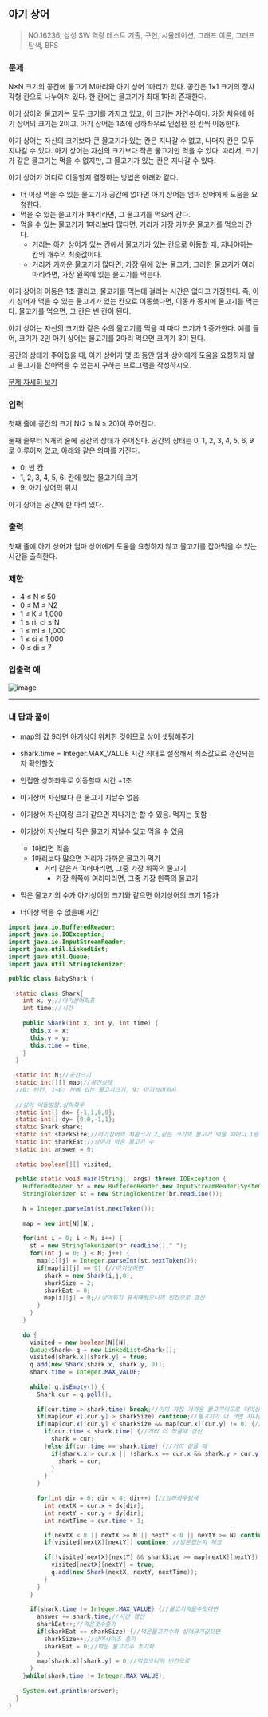 ## 아기 상어

> NO.16236, 삼성 SW 역량 테스트 기출, 구현, 시뮬레이션, 그래프 이론, 그래프 탐색, BFS



### 문제 

N×N 크기의 공간에 물고기 M마리와 아기 상어 1마리가 있다. 공간은 1×1 크기의 정사각형 칸으로 나누어져 있다. 한 칸에는 물고기가 최대 1마리 존재한다.

아기 상어와 물고기는 모두 크기를 가지고 있고, 이 크기는 자연수이다. 가장 처음에 아기 상어의 크기는 2이고, 아기 상어는 1초에 상하좌우로 인접한 한 칸씩 이동한다.

아기 상어는 자신의 크기보다 큰 물고기가 있는 칸은 지나갈 수 없고, 나머지 칸은 모두 지나갈 수 있다. 아기 상어는 자신의 크기보다 작은 물고기만 먹을 수 있다. 따라서, 크기가 같은 물고기는 먹을 수 없지만, 그 물고기가 있는 칸은 지나갈 수 있다.

아기 상어가 어디로 이동할지 결정하는 방법은 아래와 같다.

- 더 이상 먹을 수 있는 물고기가 공간에 없다면 아기 상어는 엄마 상어에게 도움을 요청한다.
- 먹을 수 있는 물고기가 1마리라면, 그 물고기를 먹으러 간다.
- 먹을 수 있는 물고기가 1마리보다 많다면, 거리가 가장 가까운 물고기를 먹으러 간다.
  - 거리는 아기 상어가 있는 칸에서 물고기가 있는 칸으로 이동할 때, 지나야하는 칸의 개수의 최솟값이다.
  - 거리가 가까운 물고기가 많다면, 가장 위에 있는 물고기, 그러한 물고기가 여러마리라면, 가장 왼쪽에 있는 물고기를 먹는다.

아기 상어의 이동은 1초 걸리고, 물고기를 먹는데 걸리는 시간은 없다고 가정한다. 즉, 아기 상어가 먹을 수 있는 물고기가 있는 칸으로 이동했다면, 이동과 동시에 물고기를 먹는다. 물고기를 먹으면, 그 칸은 빈 칸이 된다.

아기 상어는 자신의 크기와 같은 수의 물고기를 먹을 때 마다 크기가 1 증가한다. 예를 들어, 크기가 2인 아기 상어는 물고기를 2마리 먹으면 크기가 3이 된다.

공간의 상태가 주어졌을 때, 아기 상어가 몇 초 동안 엄마 상어에게 도움을 요청하지 않고 물고기를 잡아먹을 수 있는지 구하는 프로그램을 작성하시오.

[문제 자세히 보기](https://www.acmicpc.net/problem/16236)

### 입력

첫째 줄에 공간의 크기 N(2 ≤ N ≤ 20)이 주어진다.

둘째 줄부터 N개의 줄에 공간의 상태가 주어진다. 공간의 상태는 0, 1, 2, 3, 4, 5, 6, 9로 이루어져 있고, 아래와 같은 의미를 가진다.

- 0: 빈 칸
- 1, 2, 3, 4, 5, 6: 칸에 있는 물고기의 크기
- 9: 아기 상어의 위치

아기 상어는 공간에 한 마리 있다.

### 출력

첫째 줄에 아기 상어가 엄마 상어에게 도움을 요청하지 않고 물고기를 잡아먹을 수 있는 시간을 출력한다.

### 제한

- 4 ≤ N ≤ 50
- 0 ≤ M ≤ N2
- 1 ≤ K ≤ 1,000
- 1 ≤ ri, ci ≤ N
- 1 ≤ mi ≤ 1,000
- 1 ≤ si ≤ 1,000
- 0 ≤ di ≤ 7

### 입출력 예 

![image](https://user-images.githubusercontent.com/103404127/195530075-1ff88de2-9a24-4a48-9f15-d02cb0eeeb92.png)

---

### 내 답과 풀이

- map의 값 9라면 아기상어 위치한 것이므로 상어 셋팅해주기
- shark.time = Integer.MAX_VALUE 시간 최대로 설정해서 최소값으로 갱신되는지 확인할것
- 인접한 상하좌우로 이동할때 시간 +1초
- 아기상어 자신보다 큰 물고기 지날수 없음.
- 아기상어 자신이랑 크기 같으면 지나기만 할 수 있음. 먹지는 못함
- 아기상어 자신보다 작은 물고기 지날수 있고 먹을 수 있음
  - 1마리면 먹음
  - 1마리보다 많으면 거리가 가까운 물고기 먹기
    - 거리 같은거 여러마리면, 그중 가장 위쪽의 물고기
      - 가장 위쪽에 여러마리면, 그중 가장 왼쪽의 물고기

- 먹은 물고기의 수가 아기상어의 크기와 같으면 아기상어의 크기 1증가
- 더이상 먹을 수 없을때 시간

```java
import java.io.BufferedReader;
import java.io.IOException;
import java.io.InputStreamReader;
import java.util.LinkedList;
import java.util.Queue;
import java.util.StringTokenizer;

public class BabyShark {
  
  static class Shark{
    int x, y;//아기상어좌표
    int time;//시간
    
    public Shark(int x, int y, int time) {
      this.x = x;
      this.y = y;
      this.time = time;
    }
  }
  
  static int N;//공간크기
  static int[][] map;//공간상태
  //0: 빈칸, 1~6: 칸에 있는 물고기크기, 9: 아기상어위치
  
  //상어 이동방향:상하좌우
  static int[] dx= {-1,1,0,0};
  static int[] dy= {0,0,-1,1};
  static Shark shark;
  static int sharkSize;//아기상어의 처음크기 2,같은 크기의 물고기 먹을 때마다 1증가
  static int sharkEat;//상어가 먹은 물고기 수
  static int answer = 0;
  
  static boolean[][] visited;
  
  public static void main(String[] args) throws IOException {
    BufferedReader br = new BufferedReader(new InputStreamReader(System.in));
    StringTokenizer st = new StringTokenizer(br.readLine());
    
    N = Integer.parseInt(st.nextToken());
    
    map = new int[N][N];
    
    for(int i = 0; i < N; i++) {
      st = new StringTokenizer(br.readLine()," ");
      for(int j = 0; j < N; j++) {
        map[i][j] = Integer.parseInt(st.nextToken());
        if(map[i][j] == 9) {//아기상어면
          shark = new Shark(i,j,0);
          sharkSize = 2;
          sharkEat = 0;
          map[i][j] = 0;//상어위치 표시해둿으니까 빈칸으로 갱신
        }
      }
    }
    
    do {
      visited = new boolean[N][N];
      Queue<Shark> q = new LinkedList<Shark>();
      visited[shark.x][shark.y] = true;
      q.add(new Shark(shark.x, shark.y, 0));
      shark.time = Integer.MAX_VALUE;
      
      while(!q.isEmpty()) {
        Shark cur = q.poll();
        
        if(cur.time > shark.time) break;//이미 가장 가까운 물고기이므로 더이상 확인할거 없음.
        if(map[cur.x][cur.y] > sharkSize) continue;//물고기가 더 크면 지나갈수없으므로 스킵
        if(map[cur.x][cur.y] < sharkSize && map[cur.x][cur.y] != 0) {//맵에 있는 물고기보다 상어 크기가 크면(물고기 먹을수있는조건)
          if(cur.time < shark.time) {//거리 더 작을때 갱신
            shark = cur;
          }else if(cur.time == shark.time) {//거리 같을 때
            if(shark.x > cur.x || (shark.x == cur.x && shark.y > cur.y)) {//가장 위, 가장 위에 있는 물고기 여럿이면 가장 왼쪽이면 갱신
              shark = cur;
            }
          }
        }
        
        for(int dir = 0; dir < 4; dir++) {//상하좌우탐색
          int nextX = cur.x + dx[dir];
          int nextY = cur.y + dy[dir];
          int nextTime = cur.time + 1;

          if(nextX < 0 || nextX >= N || nextY < 0 || nextY >= N) continue;  //공간 안에 있는지 체크
          if(visited[nextX][nextY]) continue; //방문했는지 체크
          
          if(!visited[nextX][nextY] && sharkSize >= map[nextX][nextY]) {//움직일수있는지체크(방문하지않았고, 상어크기 물고기보다 크거나 같을때)
            visited[nextX][nextY] = true;
            q.add(new Shark(nextX, nextY, nextTime));
          }
        }
      }
      
      if(shark.time != Integer.MAX_VALUE) {//물고기먹을수잇다면
        answer += shark.time;//시간 갱신
        sharkEat++;//먹은갯수증가
        if(sharkEat == sharkSize) {//먹은물고기수와 상어크기같으면
          sharkSize++;//상어사이즈 증가
          sharkEat = 0;//먹은 물고기수 초기화
        }
        map[shark.x][shark.y] = 0;//먹었으니까 빈칸으로        
      }
    }while(shark.time != Integer.MAX_VALUE); 
    
    System.out.println(answer);
  }
}
```

